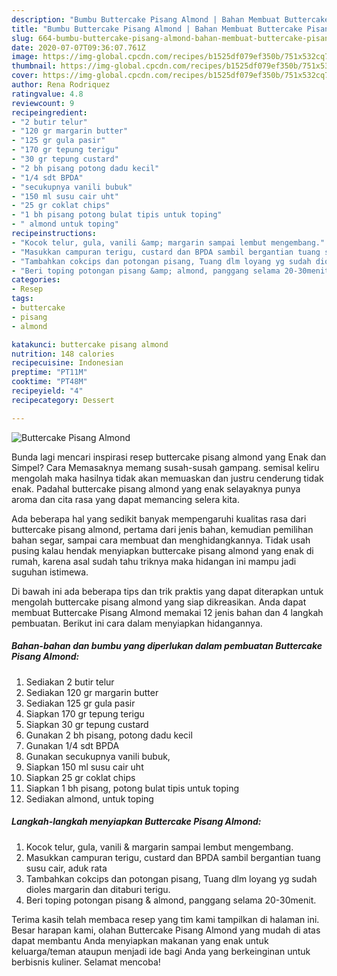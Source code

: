 ```yaml
---
description: "Bumbu Buttercake Pisang Almond | Bahan Membuat Buttercake Pisang Almond Yang Enak Banget"
title: "Bumbu Buttercake Pisang Almond | Bahan Membuat Buttercake Pisang Almond Yang Enak Banget"
slug: 664-bumbu-buttercake-pisang-almond-bahan-membuat-buttercake-pisang-almond-yang-enak-banget
date: 2020-07-07T09:36:07.761Z
image: https://img-global.cpcdn.com/recipes/b1525df079ef350b/751x532cq70/buttercake-pisang-almond-foto-resep-utama.jpg
thumbnail: https://img-global.cpcdn.com/recipes/b1525df079ef350b/751x532cq70/buttercake-pisang-almond-foto-resep-utama.jpg
cover: https://img-global.cpcdn.com/recipes/b1525df079ef350b/751x532cq70/buttercake-pisang-almond-foto-resep-utama.jpg
author: Rena Rodriquez
ratingvalue: 4.8
reviewcount: 9
recipeingredient:
- "2 butir telur"
- "120 gr margarin butter"
- "125 gr gula pasir"
- "170 gr tepung terigu"
- "30 gr tepung custard"
- "2 bh pisang potong dadu kecil"
- "1/4 sdt BPDA"
- "secukupnya vanili bubuk"
- "150 ml susu cair uht"
- "25 gr coklat chips"
- "1 bh pisang potong bulat tipis untuk toping"
- " almond untuk toping"
recipeinstructions:
- "Kocok telur, gula, vanili &amp; margarin sampai lembut mengembang."
- "Masukkan campuran terigu, custard dan BPDA sambil bergantian tuang susu cair, aduk rata"
- "Tambahkan cokcips dan potongan pisang, Tuang dlm loyang yg sudah dioles margarin dan ditaburi terigu."
- "Beri toping potongan pisang &amp; almond, panggang selama 20-30menit."
categories:
- Resep
tags:
- buttercake
- pisang
- almond

katakunci: buttercake pisang almond 
nutrition: 148 calories
recipecuisine: Indonesian
preptime: "PT11M"
cooktime: "PT48M"
recipeyield: "4"
recipecategory: Dessert

---
```



![Buttercake Pisang Almond](https://img-global.cpcdn.com/recipes/b1525df079ef350b/751x532cq70/buttercake-pisang-almond-foto-resep-utama.jpg)

Bunda lagi mencari inspirasi resep buttercake pisang almond yang Enak dan Simpel? Cara Memasaknya memang susah-susah gampang. semisal keliru mengolah maka hasilnya tidak akan memuaskan dan justru cenderung tidak enak. Padahal buttercake pisang almond yang enak selayaknya punya aroma dan cita rasa yang dapat memancing selera kita.

Ada beberapa hal yang sedikit banyak mempengaruhi kualitas rasa dari buttercake pisang almond, pertama dari jenis bahan, kemudian pemilihan bahan segar, sampai cara membuat dan menghidangkannya. Tidak usah pusing kalau hendak menyiapkan buttercake pisang almond yang enak di rumah, karena asal sudah tahu triknya maka hidangan ini mampu jadi suguhan istimewa.




Di bawah ini ada beberapa tips dan trik praktis yang dapat diterapkan untuk mengolah buttercake pisang almond yang siap dikreasikan. Anda dapat membuat Buttercake Pisang Almond memakai 12 jenis bahan dan 4 langkah pembuatan. Berikut ini cara dalam menyiapkan hidangannya.

<!--inarticleads1-->

##### Bahan-bahan dan bumbu yang diperlukan dalam pembuatan Buttercake Pisang Almond:

1. Sediakan 2 butir telur
1. Sediakan 120 gr margarin butter
1. Sediakan 125 gr gula pasir
1. Siapkan 170 gr tepung terigu
1. Siapkan 30 gr tepung custard
1. Gunakan 2 bh pisang, potong dadu kecil
1. Gunakan 1/4 sdt BPDA
1. Gunakan secukupnya vanili bubuk,
1. Siapkan 150 ml susu cair uht
1. Siapkan 25 gr coklat chips
1. Siapkan 1 bh pisang, potong bulat tipis untuk toping
1. Sediakan  almond, untuk toping




<!--inarticleads2-->

##### Langkah-langkah menyiapkan Buttercake Pisang Almond:

1. Kocok telur, gula, vanili &amp; margarin sampai lembut mengembang.
1. Masukkan campuran terigu, custard dan BPDA sambil bergantian tuang susu cair, aduk rata
1. Tambahkan cokcips dan potongan pisang, Tuang dlm loyang yg sudah dioles margarin dan ditaburi terigu.
1. Beri toping potongan pisang &amp; almond, panggang selama 20-30menit.




Terima kasih telah membaca resep yang tim kami tampilkan di halaman ini. Besar harapan kami, olahan Buttercake Pisang Almond yang mudah di atas dapat membantu Anda menyiapkan makanan yang enak untuk keluarga/teman ataupun menjadi ide bagi Anda yang berkeinginan untuk berbisnis kuliner. Selamat mencoba!
